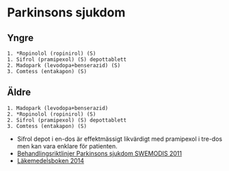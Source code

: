 Parkinsons sjukdom
==================

Yngre
-----

    1. *Ropinolol (ropinirol) (S)
    1. Sifrol (pramipexol) (S) depottablett
    2. Madopark (levodopa+benserazid) (S)
    3. Comtess (entakapon) (S)

Äldre
-----

    1. Madopark (levodopa+benserazid)
    2. *Ropinolol (ropinirol) (S)
    2. Sifrol (pramipexol) (S) depottablett
    3. Comtess (entakapon) (S)

-   Sifrol depot i en-dos är effektmässigt likvärdigt med pramipexol i
    tre-dos men kan vara enklare för patienten.
-   [Behandlingsriktlinjer Parkinsons sjukdom SWEMODIS 2011](http://www.swemodis.se/images/Dokument/terapirad5_2011.pdf)
-   [Läkemedelsboken 2014](http://www.lakemedelsboken.se)
